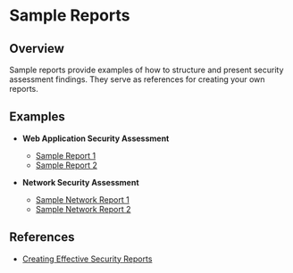 
# Sample Reports

## Overview
Sample reports provide examples of how to structure and present security assessment findings. They serve as references for creating your own reports.

## Examples
- **Web Application Security Assessment**
  - [Sample Report 1](https://example.com/sample-report-1)
  - [Sample Report 2](https://example.com/sample-report-2)

- **Network Security Assessment**
  - [Sample Network Report 1](https://example.com/sample-network-report-1)
  - [Sample Network Report 2](https://example.com/sample-network-report-2)

## References
- [Creating Effective Security Reports](https://example.com/creating-effective-reports)

